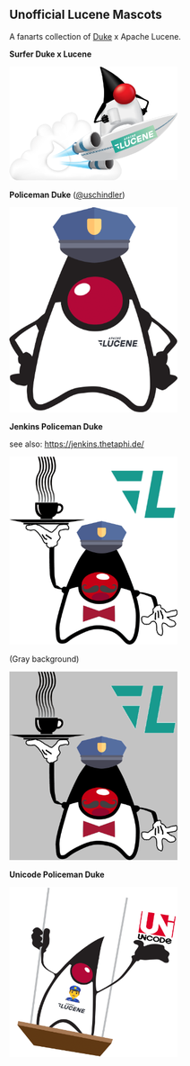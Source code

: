 ## Unofficial Lucene Mascots

A fanarts collection of [Duke](https://wiki.openjdk.java.net/display/duke/Main) x Apache Lucene.

**Surfer Duke x Lucene**

<img src="./lucene_duke_surf.png" width=300 />

**Policeman Duke** ([@uschindler](https://github.com/uschindler))

<img src="./policeman_duke.png" width=300/>

**Jenkins Policeman Duke**

see also: https://jenkins.thetaphi.de/

<img src="./policeman_duke_jenkins.png" width=300/>

(Gray background)

<img src="./policeman_duke_jenkins_gray.png" width=300/>


**Unicode Policeman Duke**

<img src="./policeman_duke_unicode.png" width=300/>
